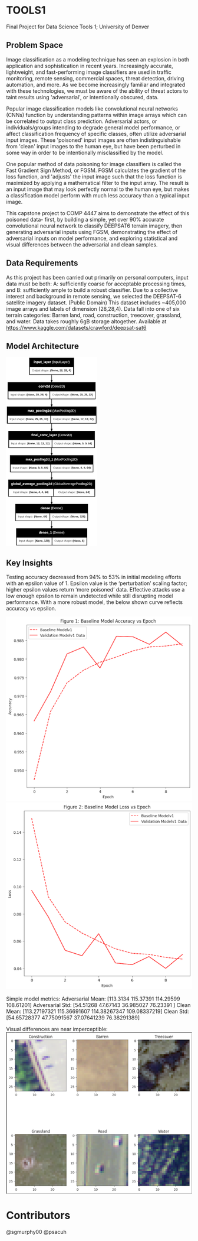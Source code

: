 # TOOLS1
Final Project for Data Science Tools 1; University of Denver

## Problem Space
Image classification as a modeling technique has seen an explosion in both application
and sophistication in recent years. Increasingly accurate, lightweight, and fast-performing
image classifiers are used in traffic monitoring, remote sensing, commercial spaces,
threat detection, driving automation, and more. As we become increasingly familiar and integrated
with these technologies, we must be aware of the ability of threat actors to taint results using 
'adversarial', or intentionally obscured, data.

Popular image classification models like convolutional neural networks (CNNs) function by 
understanding patterns within image arrays which can be correlated to output class prediction.
Adversarial actors, or individuals/groups intending to degrade general model performance, or affect
classification frequency of specific classes, often utilize adversarial input images. These 'poisoned' input images
are often indistinguishable from 'clean' input images to the human eye, but have been perturbed in 
some way in order to be intentionally misclassified by the model.

One popular method of data poisoning for image classifiers is called the Fast Gradient Sign Method, 
or FGSM. FGSM calculates the gradient of the loss function, and 'adjusts' the input image 
such that the loss function is maximized by applying a mathematical filter to the input array.
The result is an input image that may look perfectly normal to the human eye, but makes
a classification model perform with much less accuracy than a typical input image.

This capstone project to COMP 4447 aims to demonstrate the effect of this poisoned data- first, by building a simple, yet
over 90% accurate convolutional neural network to classify DEEPSAT6 terrain imagery, then generating adversarial inputs
using FGSM, demonstrating the effect of adversarial inputs on model performance, and exploring statistical and visual differences
between the adversarial and clean samples.

## Data Requirements
As this project has been carried out primarily on personal computers, input data must be both:
A: sufficiently coarse for acceptable processing times, and
B: sufficiently ample to build a robust classifier.
Due to a collective interest and background in remote sensing, we selected the DEEPSAT-6 satellite imagery dataset. (Public Domain)
This dataset includes ~405,000 image arrays and labels of dimension (28,28,4). Data fall into one of six terrain 
categories: Barren land, road, construction, treecover, grassland, and water. Data takes roughly 6gB storage altogether.
Available at https://www.kaggle.com/datasets/crawford/deepsat-sat6

## Model Architecture

![Alt text](images/modelarch.png)

## Key Insights

Testing accuracy decreased from 94% to 53% in initial modeling efforts with an epsilon value of 1.
Epsilon value is the ‘perturbation’ scaling factor; higher epsilon values return ‘more poisoned’ data. Effective attacks use a low enough epsilon to remain undetected while still disrupting model performance.
With a more robust model, the below shown curve reflects accuracy vs epsilon.

![Alt text](images/figures/accuracyEpoch.png) ![Alt text](images/figures/lossEpoch.png)

Simple model metrics:
Adversarial Mean: [113.3134  115.37391 114.29599 108.61201]
Adversarial Std: [54.51268  47.67143  36.985027 76.23391 ]
Clean Mean: [113.27197321 115.36691607 114.38267347 109.08337219]
Clean Std: [54.65728377 47.75091567 37.07641239 76.38291389]

Visual differences are near imperceptible:
![Alt text](images/exampleImages.png)

# Contributors
@sgmurphy00
@psacuh